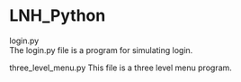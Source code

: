 # LNH_Python

login.py  
The login.py file is a program for simulating login.  

three_level_menu.py
This file is a three level menu program.


